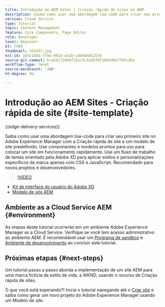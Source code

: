 ```yaml
---
title: Introdução ao AEM Sites | Criação rápida de sites no AEM
description: Saiba como usar uma abordagem low-code para criar seu primeiro site no Adobe Experience Manager com a Criação rápida de site e um modelo de site predefinido. Use componentes e modelos prontos para uso para colocar um site em funcionamento rapidamente. Use um fluxo de trabalho de temas orientado pela Adobe XD para aplicar estilos e personalizações específicos da marca apenas com CSS e JavaScript. Recomendado para novos projetos e desenvolvedores.
version: Cloud Service
type: Tutorial
topic: Content Management
feature: Core Components, Page Editor
role: Developer
level: Beginner
kt: 7985
thumbnail: 333477.jpg
exl-id: a55c1dda-f74a-4914-aa1b-c4de8ad1253e
source-git-commit: bca54171856f32ec5c5165f8f1663d027f9fcd5e
workflow-type: tm+mt
source-wordcount: '280'
ht-degree: 0%

---
```


# Introdução ao AEM Sites - Criação rápida de site {#site-template}

{{edge-delivery-services}}

Saiba como usar uma abordagem low-code para criar seu primeiro site no Adobe Experience Manager com a Criação rápida de site e um modelo de site predefinido. Use componentes e modelos prontos para uso para colocar um site em funcionamento rapidamente. Use um fluxo de trabalho de temas orientado pela Adobe XD para aplicar estilos e personalizações específicos da marca apenas com CSS e JavaScript. Recomendado para novos projetos e desenvolvedores.

>[!VIDEO](https://video.tv.adobe.com/v/333477?quality=12&learn=on)

* [Kit de interface do usuário do Adobe XD](https://github.com/adobe/aem-site-template-basic/blob/main/files/wireframe.xd)
* [Modelo de site AEM](https://github.com/adobe/aem-site-template-basic)

## Ambiente as a Cloud Service AEM {#environment}

As etapas deste tutorial ocorrerão em um ambiente Adobe Experience Manager as a Cloud Service. Verifique se você tem acesso administrativo ao ambiente AEM. É recomendável usar um [Programa de sandbox](https://experienceleague.adobe.com/docs/experience-manager-cloud-service/onboarding/getting-access/sandbox-programs/introduction-sandbox-programs.html) e [Ambiente de desenvolvimento](https://experienceleague.adobe.com/docs/experience-manager-cloud-service/implementing/using-cloud-manager/manage-environments.html) ao concluir este tutorial.

## Próximas etapas {#next-steps}

Um tutorial passo a passo aborda a implementação de um site AEM para uma marca fictícia de estilo de vida, a WKND, usando o recurso de Criação rápida de sites.

O que você está esperando?! Inicie o tutorial navegando até o [Criar site](create-site.md) e saiba como gerar um novo projeto do Adobe Experience Manager usando um Modelo de site.
